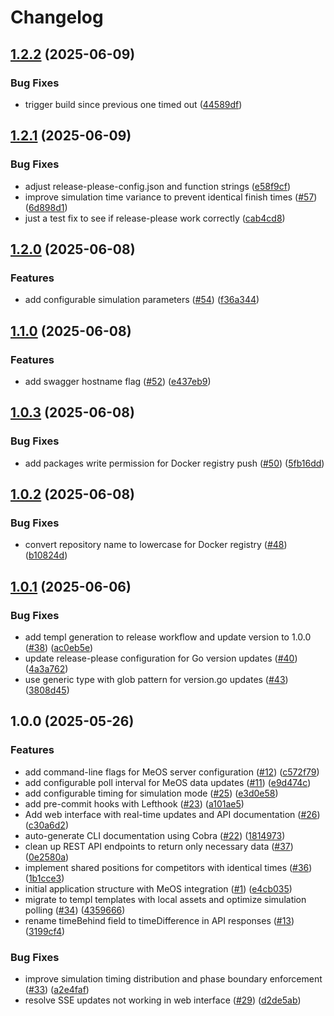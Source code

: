 # Changelog

## [1.2.2](https://github.com/MetsaApp/meos-graphics/compare/v1.2.1...v1.2.2) (2025-06-09)


### Bug Fixes

* trigger build since previous one timed out ([44589df](https://github.com/MetsaApp/meos-graphics/commit/44589dffa6197600c22f3048dd43539fb6e1618d))

## [1.2.1](https://github.com/MetsaApp/meos-graphics/compare/v1.2.0...v1.2.1) (2025-06-09)


### Bug Fixes

* adjust release-please-config.json and function strings ([e58f9cf](https://github.com/MetsaApp/meos-graphics/commit/e58f9cf14bba834c991efe3d66382273e6a25eb0))
* improve simulation time variance to prevent identical finish times ([#57](https://github.com/MetsaApp/meos-graphics/issues/57)) ([6d898d1](https://github.com/MetsaApp/meos-graphics/commit/6d898d1de0417f49e5a514da06b7b67795daec67))
* just a test fix to see if release-please work correctly ([cab4cd8](https://github.com/MetsaApp/meos-graphics/commit/cab4cd855e3e08b4c4fae4ff0da119358d3a0e85))

## [1.2.0](https://github.com/MetsaApp/meos-graphics/compare/v1.1.0...v1.2.0) (2025-06-08)


### Features

* add configurable simulation parameters ([#54](https://github.com/MetsaApp/meos-graphics/issues/54)) ([f36a344](https://github.com/MetsaApp/meos-graphics/commit/f36a3449a7970456b0998904e4928ad92b60d829))

## [1.1.0](https://github.com/MetsaApp/meos-graphics/compare/v1.0.3...v1.1.0) (2025-06-08)


### Features

* add swagger hostname flag ([#52](https://github.com/MetsaApp/meos-graphics/issues/52)) ([e437eb9](https://github.com/MetsaApp/meos-graphics/commit/e437eb916200dd1dc386df6daace717553ac9b05))

## [1.0.3](https://github.com/MetsaApp/meos-graphics/compare/v1.0.2...v1.0.3) (2025-06-08)


### Bug Fixes

* add packages write permission for Docker registry push ([#50](https://github.com/MetsaApp/meos-graphics/issues/50)) ([5fb16dd](https://github.com/MetsaApp/meos-graphics/commit/5fb16dd6d93b249b290198d9d71c288e1f65b724))

## [1.0.2](https://github.com/MetsaApp/meos-graphics/compare/v1.0.1...v1.0.2) (2025-06-08)


### Bug Fixes

* convert repository name to lowercase for Docker registry ([#48](https://github.com/MetsaApp/meos-graphics/issues/48)) ([b10824d](https://github.com/MetsaApp/meos-graphics/commit/b10824df50131ff62db76846653c052d48300b7a))

## [1.0.1](https://github.com/MetsaApp/meos-graphics/compare/v1.0.0...v1.0.1) (2025-06-06)


### Bug Fixes

* add templ generation to release workflow and update version to 1.0.0 ([#38](https://github.com/MetsaApp/meos-graphics/issues/38)) ([ac0eb5e](https://github.com/MetsaApp/meos-graphics/commit/ac0eb5e5e457084b7beae453e88844cde1f4cb09))
* update release-please configuration for Go version updates ([#40](https://github.com/MetsaApp/meos-graphics/issues/40)) ([4a3a762](https://github.com/MetsaApp/meos-graphics/commit/4a3a76216215805b482f58f6baf7af38dbc4a163))
* use generic type with glob pattern for version.go updates ([#43](https://github.com/MetsaApp/meos-graphics/issues/43)) ([3808d45](https://github.com/MetsaApp/meos-graphics/commit/3808d457c0037ebe9f9d9985295393a9d02073fa))

## 1.0.0 (2025-05-26)


### Features

* add command-line flags for MeOS server configuration ([#12](https://github.com/MetsaApp/meos-graphics/issues/12)) ([c572f79](https://github.com/MetsaApp/meos-graphics/commit/c572f79d65a49e55a711af91358fef6df42ea2b9))
* add configurable poll interval for MeOS data updates ([#11](https://github.com/MetsaApp/meos-graphics/issues/11)) ([e9d474c](https://github.com/MetsaApp/meos-graphics/commit/e9d474cdc8f5427c9b4b22dc553051fb9644a142))
* add configurable timing for simulation mode ([#25](https://github.com/MetsaApp/meos-graphics/issues/25)) ([e3d0e58](https://github.com/MetsaApp/meos-graphics/commit/e3d0e58ce767da44085062c4b21a462b6c43d8c1))
* add pre-commit hooks with Lefthook ([#23](https://github.com/MetsaApp/meos-graphics/issues/23)) ([a101ae5](https://github.com/MetsaApp/meos-graphics/commit/a101ae519e1880708231c5ea1e0342a50ac419fe))
* Add web interface with real-time updates and API documentation ([#26](https://github.com/MetsaApp/meos-graphics/issues/26)) ([c30a6d2](https://github.com/MetsaApp/meos-graphics/commit/c30a6d2d91579bb699a4632ed6d732f332e325ea))
* auto-generate CLI documentation using Cobra ([#22](https://github.com/MetsaApp/meos-graphics/issues/22)) ([1814973](https://github.com/MetsaApp/meos-graphics/commit/1814973c371abdba946254b1a4401ee62d8ba32a))
* clean up REST API endpoints to return only necessary data ([#37](https://github.com/MetsaApp/meos-graphics/issues/37)) ([0e2580a](https://github.com/MetsaApp/meos-graphics/commit/0e2580a58a95a37d8d569dc87cf17058e12049e2))
* implement shared positions for competitors with identical times ([#36](https://github.com/MetsaApp/meos-graphics/issues/36)) ([1b1cce3](https://github.com/MetsaApp/meos-graphics/commit/1b1cce3c9845939b103afa9033f0a464c2c1b9a6))
* initial application structure with MeOS integration ([#1](https://github.com/MetsaApp/meos-graphics/issues/1)) ([e4cb035](https://github.com/MetsaApp/meos-graphics/commit/e4cb0352a9a4456b980d6ac369e9096df00d895d))
* migrate to templ templates with local assets and optimize simulation polling ([#34](https://github.com/MetsaApp/meos-graphics/issues/34)) ([4359666](https://github.com/MetsaApp/meos-graphics/commit/435966601c22f615eed91c4920c118bffbb85129))
* rename timeBehind field to timeDifference in API responses ([#13](https://github.com/MetsaApp/meos-graphics/issues/13)) ([3199cf4](https://github.com/MetsaApp/meos-graphics/commit/3199cf438e7df4dcd09fec21284c0d259cdefac6))


### Bug Fixes

* improve simulation timing distribution and phase boundary enforcement ([#33](https://github.com/MetsaApp/meos-graphics/issues/33)) ([a2e4faf](https://github.com/MetsaApp/meos-graphics/commit/a2e4faf0cd4b584519aa0eedf96acc339172a63e))
* resolve SSE updates not working in web interface ([#29](https://github.com/MetsaApp/meos-graphics/issues/29)) ([d2de5ab](https://github.com/MetsaApp/meos-graphics/commit/d2de5ab4956ae4a17d432e70df4ce00c979d6cc7))
